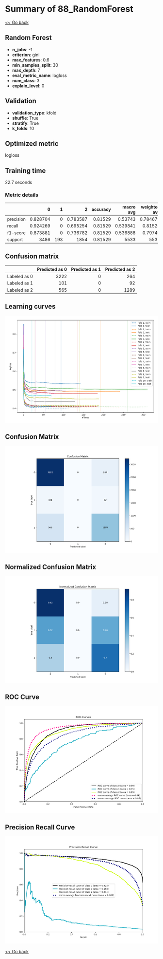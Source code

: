# Summary of 88_RandomForest

[<< Go back](../README.md)


## Random Forest
- **n_jobs**: -1
- **criterion**: gini
- **max_features**: 0.6
- **min_samples_split**: 30
- **max_depth**: 7
- **eval_metric_name**: logloss
- **num_class**: 3
- **explain_level**: 0

## Validation
 - **validation_type**: kfold
 - **shuffle**: True
 - **stratify**: True
 - **k_folds**: 10

## Optimized metric
logloss

## Training time

22.7 seconds

### Metric details
|           |           0 |   1 |           2 |   accuracy |   macro avg |   weighted avg |   logloss |
|:----------|------------:|----:|------------:|-----------:|------------:|---------------:|----------:|
| precision |    0.828704 |   0 |    0.783587 |    0.81529 |    0.53743  |       0.784679 |   0.48267 |
| recall    |    0.924269 |   0 |    0.695254 |    0.81529 |    0.539841 |       0.81529  |   0.48267 |
| f1-score  |    0.873881 |   0 |    0.736782 |    0.81529 |    0.536888 |       0.79746  |   0.48267 |
| support   | 3486        | 193 | 1854        |    0.81529 | 5533        |    5533        |   0.48267 |


## Confusion matrix
|              |   Predicted as 0 |   Predicted as 1 |   Predicted as 2 |
|:-------------|-----------------:|-----------------:|-----------------:|
| Labeled as 0 |             3222 |                0 |              264 |
| Labeled as 1 |              101 |                0 |               92 |
| Labeled as 2 |              565 |                0 |             1289 |

## Learning curves
![Learning curves](learning_curves.png)
## Confusion Matrix

![Confusion Matrix](confusion_matrix.png)


## Normalized Confusion Matrix

![Normalized Confusion Matrix](confusion_matrix_normalized.png)


## ROC Curve

![ROC Curve](roc_curve.png)


## Precision Recall Curve

![Precision Recall Curve](precision_recall_curve.png)



[<< Go back](../README.md)
